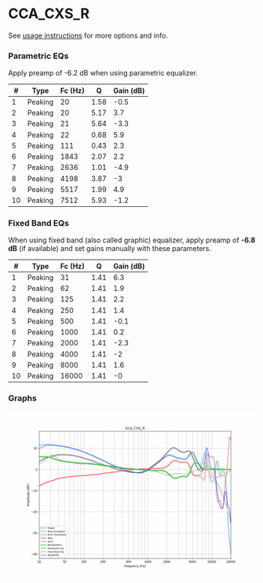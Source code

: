 # CCA_CXS_R
See [usage instructions](https://github.com/jaakkopasanen/AutoEq#usage) for more options and info.

### Parametric EQs
Apply preamp of -6.2 dB when using parametric equalizer.

|   # | Type    |   Fc (Hz) |    Q |   Gain (dB) |
|-----|---------|-----------|------|-------------|
|   1 | Peaking |        20 | 1.58 |        -0.5 |
|   2 | Peaking |        20 | 5.17 |         3.7 |
|   3 | Peaking |        21 | 5.64 |        -3.3 |
|   4 | Peaking |        22 | 0.68 |         5.9 |
|   5 | Peaking |       111 | 0.43 |         2.3 |
|   6 | Peaking |      1843 | 2.07 |         2.2 |
|   7 | Peaking |      2636 | 1.01 |        -4.9 |
|   8 | Peaking |      4198 | 3.87 |        -3   |
|   9 | Peaking |      5517 | 1.99 |         4.9 |
|  10 | Peaking |      7512 | 5.93 |        -1.2 |

### Fixed Band EQs
When using fixed band (also called graphic) equalizer, apply preamp of **-6.8 dB** (if available) and set gains manually with these parameters.

|   # | Type    |   Fc (Hz) |    Q |   Gain (dB) |
|-----|---------|-----------|------|-------------|
|   1 | Peaking |        31 | 1.41 |         6.3 |
|   2 | Peaking |        62 | 1.41 |         1.9 |
|   3 | Peaking |       125 | 1.41 |         2.2 |
|   4 | Peaking |       250 | 1.41 |         1.4 |
|   5 | Peaking |       500 | 1.41 |        -0.1 |
|   6 | Peaking |      1000 | 1.41 |         0.2 |
|   7 | Peaking |      2000 | 1.41 |        -2.3 |
|   8 | Peaking |      4000 | 1.41 |        -2   |
|   9 | Peaking |      8000 | 1.41 |         1.6 |
|  10 | Peaking |     16000 | 1.41 |        -0   |

### Graphs
![](./CCA_CXS_R.png)
